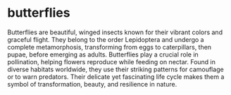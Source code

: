 # butterflies
Butterflies are beautiful, winged insects known for their vibrant colors and graceful flight. They belong to the order Lepidoptera and undergo a complete metamorphosis, transforming from eggs to caterpillars, then pupae, before emerging as adults. Butterflies play a crucial role in pollination, helping flowers reproduce while feeding on nectar. Found in diverse habitats worldwide, they use their striking patterns for camouflage or to warn predators. Their delicate yet fascinating life cycle makes them a symbol of transformation, beauty, and resilience in nature.
